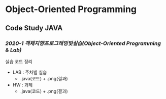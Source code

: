 # Object-Oriented Programming
## Code Study JAVA
### *2020-1 객체지향프로그래밍및실습(Object-Oriented Programming & Lab)*
실습 코드 정리
- LAB : 주차별 실습
  - .java(코드) + .png(결과)
- HW : 과제
  - .java(코드) + .png(결과)
